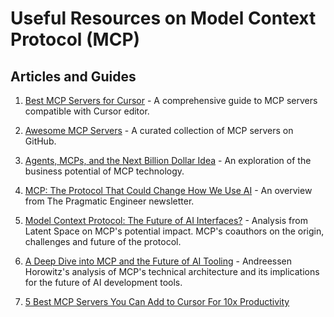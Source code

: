 # Useful Resources on Model Context Protocol (MCP)

## Articles and Guides

1. [Best MCP Servers for Cursor](https://www.firecrawl.dev/blog/best-mcp-servers-for-cursor) - A comprehensive guide to MCP servers compatible with Cursor editor.

2. [Awesome MCP Servers](https://github.com/punkpeye/awesome-mcp-servers) - A curated collection of MCP servers on GitHub.

3. [Agents, MCPs, and the Next Billion Dollar Idea](https://simple.ai/p/agents-mcps-and-the-next-billion-dollar-idea) - An exploration of the business potential of MCP technology.

4. [MCP: The Protocol That Could Change How We Use AI](https://newsletter.pragmaticengineer.com/p/mcp) - An overview from The Pragmatic Engineer newsletter.

5. [Model Context Protocol: The Future of AI Interfaces?](https://www.latent.space/p/mcp) - Analysis from Latent Space on MCP's potential impact. MCP's coauthors on the origin, challenges and future of the protocol.

6. [A Deep Dive into MCP and the Future of AI Tooling](https://a16z.com/a-deep-dive-into-mcp-and-the-future-of-ai-tooling/) - Andreessen Horowitz's analysis of MCP's technical architecture and its implications for the future of AI development tools.

7. [5 Best MCP Servers You Can Add to Cursor For 10x Productivity](https://www.firecrawl.dev/blog/best-mcp-servers-for-cursor) 
